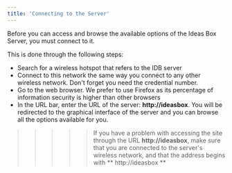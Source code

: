 ```yaml
---
title: 'Connecting to the Server'
---
```


Before you can access and browse the available options of the Ideas Box Server, you must connect to it.

This is done through the following steps:

- Search for a wireless hotspot that refers to the IDB server 
- Connect to this network the same way you connect to any other wireless network.  Don't forget you need the credential number. 
- Go to the web browser. We prefer to use Firefox as its percentage of information security is higher than other browsers
- In the URL bar, enter the URL of the server: **http://ideasbox**. You will be redirected to the graphical interface of the server and you can browse all the options available for you.


>>>>>If you have a problem with accessing the site through the URL **http://ideasbox**, make sure that you are connected to the server's wireless network, and that the address begins with ** http://ideasbox **
